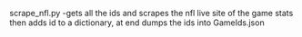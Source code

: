 scrape_nfl.py -gets all the ids and scrapes the nfl live site of the game stats then adds id to a dictionary, at end dumps the ids into GameIds.json
